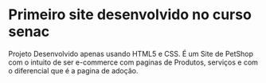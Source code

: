 # Primeiro site desenvolvido no curso senac

Projeto Desenvolvido apenas usando HTML5 e CSS.
É um Site de PetShop com o intuito de ser e-commerce com paginas de Produtos, serviços e com o diferencial que é a pagina de adoção. 
